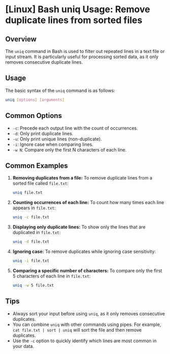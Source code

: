 # [Linux] Bash uniq Usage: Remove duplicate lines from sorted files

## Overview
The `uniq` command in Bash is used to filter out repeated lines in a text file or input stream. It is particularly useful for processing sorted data, as it only removes consecutive duplicate lines.

## Usage
The basic syntax of the `uniq` command is as follows:

```bash
uniq [options] [arguments]
```

## Common Options
- `-c`: Precede each output line with the count of occurrences.
- `-d`: Only print duplicate lines.
- `-u`: Only print unique lines (non-duplicate).
- `-i`: Ignore case when comparing lines.
- `-w N`: Compare only the first N characters of each line.

## Common Examples

1. **Removing duplicates from a file:**
   To remove duplicate lines from a sorted file called `file.txt`:
   ```bash
   uniq file.txt
   ```

2. **Counting occurrences of each line:**
   To count how many times each line appears in `file.txt`:
   ```bash
   uniq -c file.txt
   ```

3. **Displaying only duplicate lines:**
   To show only the lines that are duplicated in `file.txt`:
   ```bash
   uniq -d file.txt
   ```

4. **Ignoring case:**
   To remove duplicates while ignoring case sensitivity:
   ```bash
   uniq -i file.txt
   ```

5. **Comparing a specific number of characters:**
   To compare only the first 5 characters of each line in `file.txt`:
   ```bash
   uniq -w 5 file.txt
   ```

## Tips
- Always sort your input before using `uniq`, as it only removes consecutive duplicates.
- You can combine `uniq` with other commands using pipes. For example, `cat file.txt | sort | uniq` will sort the file and then remove duplicates.
- Use the `-c` option to quickly identify which lines are most common in your data.